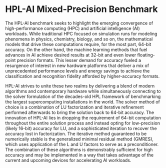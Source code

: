 
# HPL-AI Mixed-Precision Benchmark

The HPL-AI benchmark seeks to highlight the emerging convergence of
high-performance computing (HPC) and artificial intelligence (AI) workloads.
While traditional HPC focused on simulation runs for modeling phenomena in
physics, chemistry, biology, and so on, the mathematical models that drive
these computations require, for the most part, 64-bit accuracy. On the other
hand, the machine learning methods that fuel advances in AI achieve desired
results at 32-bit and even lower floating-point precision formats. This lesser
demand for accuracy fueled a resurgence of interest in new hardware platforms
that deliver a mix of unprecedented performance levels and energy savings to
achieve the classification and recognition fidelity afforded by higher-accuracy
formats.

HPL-AI strives to unite these two realms by delivering a blend of modern
algorithms and contemporary hardware while simultaneously connecting to the
solver formulation of the decades-old HPL framework of benchmarking the largest
supercomputing installations in the world. The solver method of choice is a
combination of LU factorization and iterative refinement performed afterwards
to bring the solution back to 64-bit accuracy. The innovation of HPL-AI lies in
dropping the requirement of 64-bit computation throughout the entire solution
process and instead opting for low-precision (likely 16-bit) accuracy for LU,
and a sophisticated iteration to recover the accuracy lost in factorization.
The iterative method guaranteed to be numerically stable is the generalized
minimal residual method (GMRES), which uses application of the L and U factors
to serve as a preconditioner. The combination of these algorithms is
demonstrably sufficient for high accuracy and may be implemented in a way that
takes advantage of the current and upcoming devices for accelerating AI
workloads.

